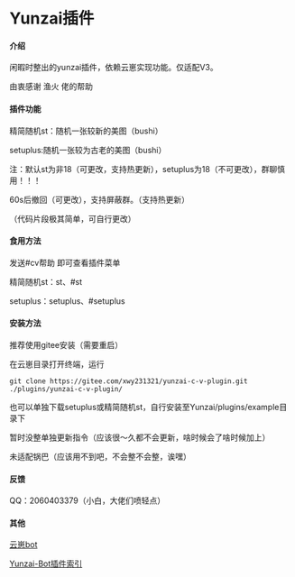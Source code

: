 # Yunzai插件

#### 介绍

闲暇时整出的yunzai插件，依赖云崽实现功能。仅适配V3。

由衷感谢 渔火 佬的帮助

#### 插件功能

精简随机st：随机一张较新的美图（bushi）

setuplus:随机一张较为古老的美图（bushi）

注：默认st为非18（可更改，支持热更新），setuplus为18（不可更改），群聊慎用！！！

60s后撤回（可更改），支持屏蔽群。（支持热更新）

（代码片段极其简单，可自行更改）

#### 食用方法

发送#cv帮助  即可查看插件菜单

精简随机st：st、#st

setuplus：setuplus、#setuplus


#### 安装方法

推荐使用gitee安装（需要重启）

在云崽目录打开终端，运行

```
git clone https://gitee.com/xwy231321/yunzai-c-v-plugin.git ./plugins/yunzai-c-v-plugin/

```

也可以单独下载setuplus或精简随机st，自行安装至Yunzai/plugins/example目录下

暂时没整单独更新指令（应该很～久都不会更新，啥时候会了啥时候加上）

未适配锅巴（应该用不到吧，不会整不会整，诶嘿）

#### 反馈

QQ：2060403379（小白，大佬们喷轻点）

#### 其他

[云崽bot](https://gitee.com/Le-niao/Yunzai-Bot)

[Yunzai-Bot插件索引](https://gitee.com/Hikari666/Yunzai-Bot-plugins-index)